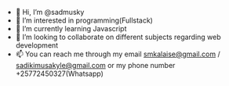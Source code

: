 - 👋 Hi, I’m @sadmusky
- 👀 I’m interested in programming(Fullstack)
- 🌱 I’m currently learning Javascript
- 💞️ I’m looking to collaborate on different subjects regarding web development
- 📫 You can reach me through my email smkalaise@gmail.com / sadikimusakyle@gmail.com or my phone number +25772450327(Whatsapp)

<!---
sadmusky/sadmusky is a ✨ special ✨ repository because its `README.md` (this file) appears on your GitHub profile.
You can click the Preview link to take a look at your changes.
--->
